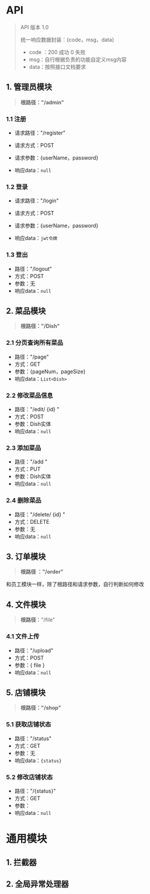 # API

> API 版本 1.0
>
> 
>
> 统一响应数据封装：{code，msg，data}
>
> - code ：200 成功     0 失败
> - msg：自行根据负责的功能自定义msg内容
> - data：按照接口文档要求



## 1. 管理员模块

> **根路径："/admin"**

### 1.1 注册

- 请求路径："/register"

- 请求方式：POST

- 请求参数：{userName，password}

- 响应data：`null`

### 1.2 登录

- 请求路径："/login"

- 请求方式：POST

- 请求参数：{userName，password}

- 响应data：`jwt令牌`



### 1.3 登出

- 路径："/logout"
- 方式：POST
- 参数：无
- 响应data：`null`





## 2. 菜品模块

> **根路径："/Dish"**

### 2.1 分页查询所有菜品

- 路径："/page"
- 方式：GET
- 参数：{pageNum，pageSize}
- 响应data：`List<Dish>`



### 2.2 修改菜品信息

- 路径："/edit/ {id} "
- 方式：POST
- 参数：Dish实体
- 响应data：`null`



### 2.3 添加菜品

- 路径："/add "
- 方式：PUT
- 参数：Dish实体
- 响应data：`null`



### 2.4 删除菜品

- 路径："/delete/ {id} "
- 方式：DELETE
- 参数：无
- 响应data：`null`



## 3. 订单模块

> **根路径 ："/order"**



和员工模块一样，除了根路径和请求参数，自行判断如何修改





## 4. 文件模块

> **根路径**："/file"

### 4.1 文件上传

- 路径："/upload"
- 方式：POST
- 参数：{ file }
- 响应data：`null`



## 5. 店铺模块

> **根路径："/shop"**



### 5.1 获取店铺状态

- 路径："/status"
- 方式：GET
- 参数：无
- 响应data：`{status}`



### 5.2 修改店铺状态

- 路径："/{status}"
- 方式：GET
- 参数： 
- 响应data：`null`













# 通用模块

## 1. 拦截器



## 2. 全局异常处理器

